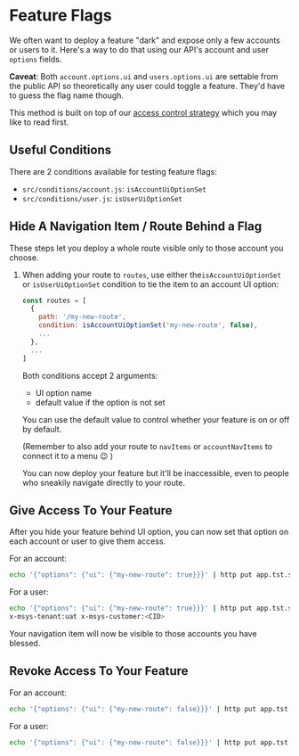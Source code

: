 # Feature Flags

We often want to deploy a feature "dark" and expose only a few accounts or users to it. Here's a way to do that using our API's account and user `options` fields.

**Caveat**: Both `account.options.ui` and `users.options.ui` are settable from the public API so theoretically any user could toggle a feature. They'd have to guess the flag name though.

This method is built on top of our [access control strategy](access-control.md) which you may like to read first.

## Useful Conditions

There are 2 conditions available for testing feature flags:

 - `src/conditions/account.js`: `isAccountUiOptionSet`
 - `src/conditions/user.js`: `isUserUiOptionSet`

## Hide A Navigation Item / Route Behind a Flag
These steps let you deploy a whole route visible only to those account you choose.

1. When adding your route to `routes`, use either the`isAccountUiOptionSet` or `isUserUiOptionSet` condition to tie the item to an account UI option:

    ```js
    const routes = [
      {
        path: '/my-new-route',
        condition: isAccountUiOptionSet('my-new-route', false),
        ...
      },
      ...
    ]
    ```

    Both conditions accept 2 arguments:
     - UI option name
     - default value if the option is not set

    You can use the default value to control whether your feature is on or off by default.

    (Remember to also add your route to `navItems` or `accountNavItems` to connect it to a menu 😉 )

    You can now deploy your feature but it'll be inaccessible, even to people who sneakily navigate directly to your route.

## Give Access To Your Feature

After you hide your feature behind UI option, you can now set that option on each account or user to give them access.

For an account:
```sh
echo '{"options": {"ui": {"my-new-route": true}}}' | http put app.tst.sparkpost:8888/api/v1/account/control x-msys-tenant:uat x-msys-customer:<CID>
```

For a user:

```sh
echo '{"options": {"ui": {"my-new-route": true}}}' | http put app.tst.sparkpost:8888/api/v1/user/{username}/control
x-msys-tenant:uat x-msys-customer:<CID>
```

Your navigation item will now be visible to those accounts you have blessed.

## Revoke Access To Your Feature

For an account:
```sh
echo '{"options": {"ui": {"my-new-route": false}}}' | http put app.tst.sparkpost:8888/api/v1/account/control x-msys-tenant:uat x-msys-customer:<CID>
```

For a user:
```sh
echo '{"options": {"ui": {"my-new-route": false}}}' | http put app.tst.sparkpost:8888/api/v1/user/{username}/control x-msys-tenant:uat x-msys-customer:<CID>
```
